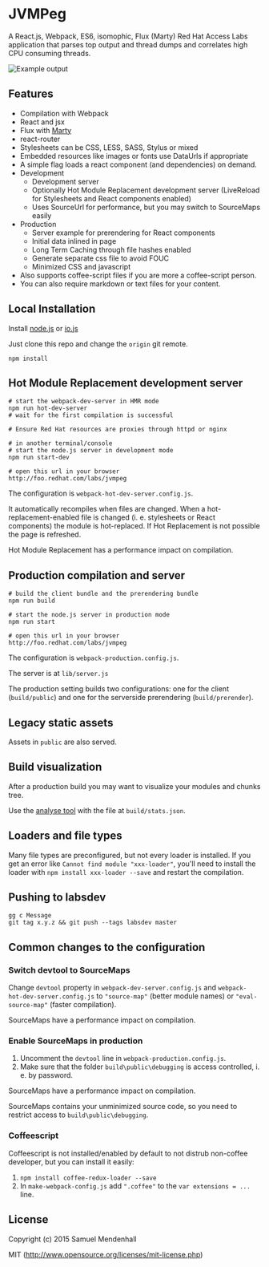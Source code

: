 # JVMPeg

A React.js, Webpack, ES6, isomophic, Flux (Marty) Red Hat Access Labs application that parses top output and thread dumps and correlates high CPU consuming threads.


![Example output](https://cloud.githubusercontent.com/assets/2019830/8430750/e2c8214a-1f01-11e5-8de4-ec40c93c72cf.png "Example Output")

## Features

* Compilation with Webpack
* React and jsx
* Flux with [Marty](http://martyjs.org/)
* react-router
* Stylesheets can be CSS, LESS, SASS, Stylus or mixed
* Embedded resources like images or fonts use DataUrls if appropriate
* A simple flag loads a react component (and dependencies) on demand.
* Development
  * Development server
  * Optionally Hot Module Replacement development server (LiveReload for Stylesheets and React components enabled)
  * Uses SourceUrl for performance, but you may switch to SourceMaps easily
* Production
  * Server example for prerendering for React components
  * Initial data inlined in page
  * Long Term Caching through file hashes enabled
  * Generate separate css file to avoid FOUC
  * Minimized CSS and javascript
* Also supports coffee-script files if you are more a coffee-script person.
* You can also require markdown or text files for your content.

## Local Installation

Install [node.js](https://nodejs.org) or [io.js](https://iojs.org)

Just clone this repo and change the `origin` git remote.

```text
npm install
```

## Hot Module Replacement development server

``` text
# start the webpack-dev-server in HMR mode
npm run hot-dev-server
# wait for the first compilation is successful

# Ensure Red Hat resources are proxies through httpd or nginx

# in another terminal/console
# start the node.js server in development mode
npm run start-dev

# open this url in your browser
http://foo.redhat.com/labs/jvmpeg
```

The configuration is `webpack-hot-dev-server.config.js`.

It automatically recompiles when files are changed. When a hot-replacement-enabled file is changed (i. e. stylesheets or React components) the module is hot-replaced. If Hot Replacement is not possible the page is refreshed.

Hot Module Replacement has a performance impact on compilation.


## Production compilation and server

``` text
# build the client bundle and the prerendering bundle
npm run build

# start the node.js server in production mode
npm run start

# open this url in your browser
http://foo.redhat.com/labs/jvmpeg
```

The configuration is `webpack-production.config.js`.

The server is at `lib/server.js`

The production setting builds two configurations: one for the client (`build/public`) and one for the serverside prerendering (`build/prerender`).


## Legacy static assets

Assets in `public` are also served.


## Build visualization

After a production build you may want to visualize your modules and chunks tree.

Use the [analyse tool](http://webpack.github.io/analyse/) with the file at `build/stats.json`.


## Loaders and file types

Many file types are preconfigured, but not every loader is installed. If you get an error like `Cannot find module "xxx-loader"`, you'll need to install the loader with `npm install xxx-loader --save` and restart the compilation.

## Pushing to labsdev

```
gg c Message
git tag x.y.z && git push --tags labsdev master
```

## Common changes to the configuration

### Switch devtool to SourceMaps

Change `devtool` property in `webpack-dev-server.config.js` and `webpack-hot-dev-server.config.js` to `"source-map"` (better module names) or `"eval-source-map"` (faster compilation).

SourceMaps have a performance impact on compilation.

### Enable SourceMaps in production

1. Uncomment the `devtool` line in `webpack-production.config.js`.
2. Make sure that the folder `build\public\debugging` is access controlled, i. e. by password.

SourceMaps have a performance impact on compilation.

SourceMaps contains your unminimized source code, so you need to restrict access to `build\public\debugging`.

### Coffeescript

Coffeescript is not installed/enabled by default to not distrub non-coffee developer, but you can install it easily:

1. `npm install coffee-redux-loader --save`
2. In `make-webpack-config.js` add `".coffee"` to the `var extensions = ...` line.

## License

Copyright (c) 2015 Samuel Mendenhall

MIT (http://www.opensource.org/licenses/mit-license.php)
